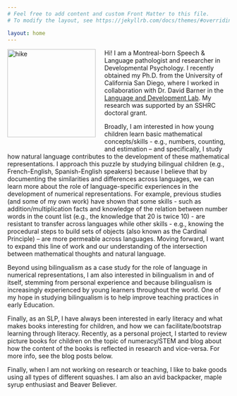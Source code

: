```yaml
---
# Feel free to add content and custom Front Matter to this file.
# To modify the layout, see https://jekyllrb.com/docs/themes/#overriding-theme-defaults

layout: home
---
```



<p>
<img src="../assets/Picture_hike.jpg" alt="hike" style="width:200px;display: inline; float:left; padding-right:20px; padding-bottom:20px"/>
Hi! I am a Montreal-born Speech & Language pathologist and researcher in Developmental Psychology. I recently obtained my Ph.D. from the University of California San Diego, where I worked in collaboration with Dr. David Barner in the <a href="https://sites.google.com/ucsd.edu/ladlab/home?pli=1" target="_top">Language and Development Lab</a>. My research was supported by an SSHRC doctoral grant. </p>

Broadly, I am interested in how young children learn basic mathematical concepts/skills - e.g., numbers, counting, and estimation – and specifically, I study how natural language contributes to the development of these mathematical representations. I approach this puzzle by studying bilingual children (e.g., French-English, Spanish-English speakers) because I believe that by documenting the similarities and differences across languages, we can learn more about the role of language-specific experiences in the development of numerical representations. For example, previous studies (and some of my own work) have shown that some skills - such as addition/multiplication facts and knowledge of the relation between number words in the count list (e.g., the knowledge that 20 is twice 10) - are resistant to transfer across languages while other skills - e.g., knowing the procedural steps to build sets of objects (also known as the Cardinal Principle) – are more permeable across languages. Moving forward, I want to expand this line of work and our understanding of the intersection between mathematical thoughts and natural language. 

Beyond using bilingualism as a case study for the role of language in numerical representations, I am also interested in bilingualism in and of itself, stemming from personal experience and because bilingualism is increasingly experienced by young learners throughout the world. One of my hope in studying bilingualism is to help improve teaching practices in early Education. 

Finally, as an SLP, I have always been interested in early literacy and what makes books interesting for children, and how we can facilitate/bootstrap learning through literacy. Recently, as a personal project, I started to review picture books for children on the topic of numeracy/STEM and blog about how the content of the books is reflected in research and vice-versa. For more info, see the blog posts below. 

Finally, when I am not working on research or teaching, I like to bake goods using all types of different squashes. I am also an avid backpacker, maple syrup enthusiast and Beaver Believer. 


